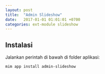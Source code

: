 ```yaml
---
layout: post
title:  "Admin Slideshow"
date:   2017-01-01 01:01:01 +0700
categories: ext-module slideshow
---
```


## Instalasi

Jalankan perintah di bawah di folder aplikasi:

```
mim app install admin-slideshow
```

